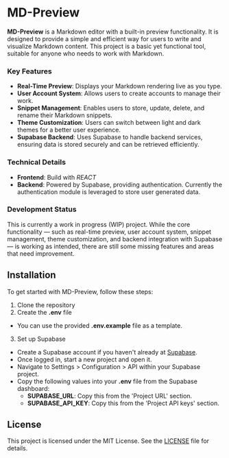 # MD-Preview

**MD-Preview** is a Markdown editor with a built-in preview functionality. It is designed to provide a simple and efficient way for users to write and visualize Markdown content. This project is a basic yet functional tool, suitable for anyone who needs to work with Markdown.

### Key Features

* **Real-Time Preview**: Displays your Markdown rendering live as you type.
* **User Account System**: Allows users to create accounts to manage their work.
* **Snippet Management**: Enables users to store, update, delete, and rename their Markdown snippets.
* **Theme Customization**: Users can switch between light and dark themes for a better user experience.
* **Supabase Backend**: Uses Supabase to handle backend services, ensuring data is stored securely and can be retrieved efficiently.

### Technical Details

* **Frontend**: Build with _REACT_
* **Backend**: Powered by Supabase, providing authentication. Currently the authentication module is leveraged to store user generated data.

### Development Status

This is currently a work in progress (WIP) project. While the core functionality — such as real-time preview, user account system, snippet management, theme customization, and backend integration with Supabase — is working as intended, there are still some missing features and areas that need improvement.

## Installation

To get started with MD-Preview, follow these steps:

1. Clone the repository
2. Create the **.env** file
  * You can use the provided **.env.example** file as a template.
3. Set up Supabase
  * Create a Supabase account if you haven't already at [Supabase](https://supabase.com/).
  * Once logged in, start a new project and open it.
  * Navigate to Settings > Configuration > API within your Supabase project.
  * Copy the following values into your **.env** file from the Supabase dashboard:
    * **SUPABASE_URL**: Copy this from the 'Project URL' section.
    * **SUPABASE_API_KEY**: Copy this from the 'Project API keys' section.

## License

This project is licensed under the MIT License. See the [LICENSE](LICENSE) file for details.